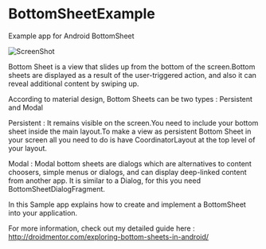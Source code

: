 # BottomSheetExample

Example app for Android BottomSheet 

![ScreenShot](http://droidmentor.com/wp-content/uploads/2016/10/BottomSheet.jpg)

Bottom Sheet is a view that slides up from the bottom of the screen.Bottom sheets are displayed as a result of the user-triggered action, and also it can reveal additional content by swiping up.

According to material design, Bottom Sheets can be two types : Persistent and Modal

Persistent : It remains visible on the screen.You need to include your bottom sheet inside the main layout.To make a view as persistent Bottom Sheet in your screen all you need to do is have CoordinatorLayout at the top level of your layout.

Modal : Modal bottom sheets are dialogs which are alternatives to content choosers, simple menus or dialogs, and can display deep-linked content from another app. It is similar to a Dialog, for this you need BottomSheetDialogFragment.

In this Sample app explains how to create and implement a BottomSheet into your application.

For more information, check out my detailed guide here : http://droidmentor.com/exploring-bottom-sheets-in-android/
